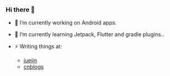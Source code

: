 ### Hi there 👋

<!--
**mengdd/mengdd** is a ✨ _special_ ✨ repository because its `README.md` (this file) appears on your GitHub profile.

Here are some ideas to get you started:

- 🔭 I’m currently working on ...
- 🌱 I’m currently learning ...
- 👯 I’m looking to collaborate on ...
- 🤔 I’m looking for help with ...
- 💬 Ask me about ...
- 📫 How to reach me: ...
- 😄 Pronouns: ...
- ⚡ Fun fact: ...
-->

- 🔭 I’m currently working on Android apps.
- 🌱 I’m currently learning Jetpack, Flutter and gradle plugins..

- ⚡ Writing things at: 
  * [juejin](https://juejin.im/user/1345457960787022)
  * [cnblogs](https://www.cnblogs.com/mengdd/)
